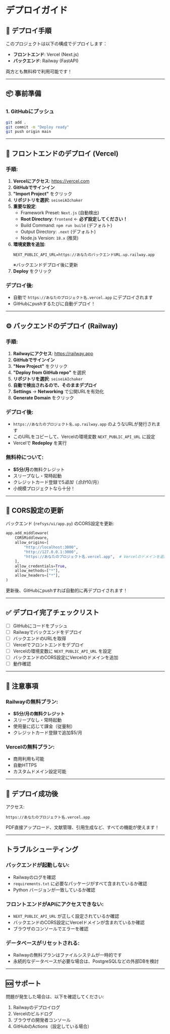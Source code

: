 # デプロイガイド

## 🚀 デプロイ手順

このプロジェクトは以下の構成でデプロイします：
- **フロントエンド**: Vercel (Next.js)
- **バックエンド**: Railway (FastAPI)

両方とも無料枠で利用可能です！

---

## 📦 事前準備

### 1. GitHubにプッシュ
```bash
git add .
git commit -m "Deploy ready"
git push origin main
```

---

## 🎨 フロントエンドのデプロイ (Vercel)

### 手順:
1. **Vercelにアクセス**: https://vercel.com
2. **GitHubでサインイン**
3. **"Import Project"** をクリック
4. **リポジトリを選択**: `seiseiAIchaker`
5. **重要な設定**:
   - Framework Preset: `Next.js` (自動検出)
   - **Root Directory**: `frontend` ← **必ず設定してください！**
   - Build Command: `npm run build` (デフォルト)
   - Output Directory: `.next` (デフォルト)
   - Node.js Version: `18.x` (推奨)
6. **環境変数を追加**:
   ```
   NEXT_PUBLIC_API_URL=https://あなたのバックエンドURL.up.railway.app
   ```
   ※バックエンドデプロイ後に更新
7. **Deploy** をクリック

### デプロイ後:
- 自動で `https://あなたのプロジェクト名.vercel.app` にデプロイされます
- GitHubにpushするたびに自動デプロイ！

---

## ⚙️ バックエンドのデプロイ (Railway)

### 手順:
1. **Railwayにアクセス**: https://railway.app
2. **GitHubでサインイン**
3. **"New Project"** をクリック
4. **"Deploy from GitHub repo"** を選択
5. **リポジトリを選択**: `seiseiAIchaker`
6. **自動で検出されるので、そのままデプロイ**
7. **Settings** → **Networking** で公開URLを有効化
8. **Generate Domain** をクリック

### デプロイ後:
- `https://あなたのプロジェクト名.up.railway.app` のようなURLが発行されます
- このURLをコピーして、Vercelの環境変数 `NEXT_PUBLIC_API_URL` に設定
- Vercelで **Redeploy** を実行

### 無料枠について:
- **$5分/月**の無料クレジット
- スリープなし・常時起動
- クレジットカード登録で$5追加（合計$10/月）
- 小規模プロジェクトなら十分！

---

## 🔄 CORS設定の更新

バックエンド (`refsys/ui/app.py`) のCORS設定を更新:

```python
app.add_middleware(
    CORSMiddleware,
    allow_origins=[
        "http://localhost:3000",
        "http://127.0.0.1:3000",
        "https://あなたのプロジェクト名.vercel.app",  # Vercelのドメインを追加
    ],
    allow_credentials=True,
    allow_methods=["*"],
    allow_headers=["*"],
)
```

更新後、GitHubにpushすれば自動的に再デプロイされます！

---

## ✅ デプロイ完了チェックリスト

- [ ] GitHubにコードをプッシュ
- [ ] Railwayでバックエンドをデプロイ
- [ ] バックエンドのURLを取得
- [ ] Vercelでフロントエンドをデプロイ
- [ ] Vercelの環境変数に `NEXT_PUBLIC_API_URL` を設定
- [ ] バックエンドのCORS設定にVercelのドメインを追加
- [ ] 動作確認

---

## 📝 注意事項

### Railwayの無料プラン:
- **$5分/月の無料クレジット**
- スリープなし・常時起動
- 使用量に応じて課金（従量制）
- クレジットカード登録で追加$5/月

### Vercelの無料プラン:
- 商用利用も可能
- 自動HTTPS
- カスタムドメイン設定可能

---

## 🎉 デプロイ成功後

アクセス:
```
https://あなたのプロジェクト名.vercel.app
```

PDF直接アップロード、文献管理、引用生成など、すべての機能が使えます！

---

## トラブルシューティング

### バックエンドが起動しない:
- Railwayのログを確認
- `requirements.txt` に必要なパッケージがすべて含まれているか確認
- Python バージョンが一致しているか確認

### フロントエンドがAPIにアクセスできない:
- `NEXT_PUBLIC_API_URL` が正しく設定されているか確認
- バックエンドのCORS設定にVercelドメインが含まれているか確認
- ブラウザのコンソールでエラーを確認

### データベースがリセットされる:
- Railwayの無料プランはファイルシステムが一時的です
- 永続的なデータベースが必要な場合は、PostgreSQLなどの外部DBを検討

---

## 🆘 サポート

問題が発生した場合は、以下を確認してください:
1. Railwayのデプロイログ
2. Vercelのビルドログ
3. ブラウザの開発者コンソール
4. GitHubのActions（設定している場合）
